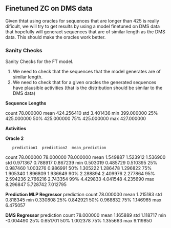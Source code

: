 


## Finetuned ZC on DMS data


Given thtat using oracles for sequences that are longer than 425 is really dificult, we will try to get results by using a model finetuned on DMS data that hopefully will generaet sequences that are of similar length as the DMS data. This should make the oracles work better.



### Sanity Checks

Sanity Checks for the FT model.


1) We need to check that the sequences that the model generates are of similar length.
2) We need to check that for a given oracles the generated sequences have plausible activities (that is the distribution should be similar to the DMS data)


**Sequence Lengths**

count     78.000000
mean     424.256410
std        3.401436
min      399.000000
25%      425.000000
50%      425.000000
75%      425.000000
max      427.000000


**Activities**

**Oracle 2**

       prediction1  prediction2  mean_prediction
count    78.000000    78.000000        78.000000
mean      1.549887     1.523912         1.536900
std       0.971367     0.788917         0.867239
min       0.503019     0.485729         0.510395
25%       0.987460     1.003276         0.986991
50%       1.305222     1.286478         1.296822
75%       1.905340     1.896809         1.936649
90%       2.288894     2.409976         2.277864
95%       2.594236     2.766216         2.743354
99%       4.429833     4.041548         4.235690
max       8.296847     5.728742         7.012795


**Prediction MLP Regressor**
       prediction
count   78.000000
mean     1.215183
std      0.818345
min      0.330808
25%      0.842921
50%      0.968832
75%      1.146965
max      6.475057


**DMS Regressor**
       prediction
count   78.000000
mean     1.165889
std      1.118717
min     -0.004490
25%      0.651701
50%      1.002378
75%      1.355663
max      9.119850










